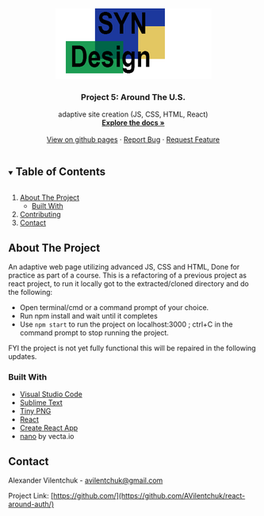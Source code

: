<!--
*** Thanks for checking out the Best-README-Template. If you have a suggestion
*** that would make this better, please fork the repo and create a pull request
*** or simply open an issue with the tag "enhancement".
*** Thanks again! Now go create something AMAZING! :D
***
***
***
*** To avoid retyping too much info. Do a search and replace for the following:
*** github_username, repo_name, twitter_handle, email, project_title, project_description
-->

<!-- PROJECT SHIELDS -->
<!--
*** I'm using markdown "reference style" links for readability.
*** Reference links are enclosed in brackets [ ] instead of parentheses ( ).
*** See the bottom of this document for the declaration of the reference variables
*** for contributors-url, forks-url, etc. This is an optional, concise syntax you may use.
*** https://www.markdownguide.org/basic-syntax/#reference-style-links
-->

<!-- PROJECT LOGO -->
<br />
<p align="center">
  <a href="https://github.com/AVilentchuk/">
    <img src="src/assets/logo.png" alt="Logo" width="315">
  </a>

  <h3 align="center">Project 5: Around The U.S.</h3>

  <p align="center">
    adaptive site creation (JS, CSS, HTML, React)
    <br />
    <a href="hhttps://github.com/AVilentchuk/react-around-auth"><strong>Explore the docs »</strong></a>
    <br />
    <br />
    <a href="https://avilentchuk.github.io/react-around-auth/">View on github pages</a>
    ·
    <a href="https://github.com/AVilentchuk/react-around-auth/issues">Report Bug</a>
    ·
    <a href="https://github.com/AVilentchuk/react-around-auth/issues">Request Feature</a>
  </p>
</p>

<!-- TABLE OF CONTENTS -->
<details open="open">
  <summary><h2 style="display: inline-block">Table of Contents</h2></summary>
  <ol>
    <li>
      <a href="#about-the-project">About The Project</a>
      <ul>
        <li><a href="#built-with">Built With</a></li>
      </ul>
    </li>
    <li><a href="#contributing">Contributing</a></li>
    <li><a href="#contact">Contact</a></li>
  </ol>
</details>

<!-- ABOUT THE PROJECT -->

## About The Project

An adaptive web page utilizing advanced JS, CSS and HTML, Done for practice as part of a course.
This is a refactoring of a previous project as react project, to run it locally got to the extracted/cloned directory and do the following:

- Open terminal/cmd or a command prompt of your choice.
- Run npm install and wait until it completes
- Use `npm start` to run the project on localhost:3000 ; ctrl+C in the command prompt to stop running the project.

FYI the project is not yet fully functional this will be repaired in the following updates.

### Built With

- [Visual Studio Code](https://code.visualstudio.com/)
- [Sublime Text](https://www.sublimetext.com/)
- [Tiny PNG](https://tinypng.com/)
- [React](https://reactjs.org/)
- [Create React App](https://github.com/facebook/create-react-app)
- [nano](https://vecta.io/nano) by vecta.io

<!-- CONTACT -->

## Contact

Alexander Vilentchuk - avilentchuk@gmail.com

Project Link: [https://github.com/](https://github.com/AVilentchuk/react-around-auth/)

<!-- MARKDOWN LINKS & IMAGES -->
<!-- https://www.markdownguide.org/basic-syntax/#reference-style-links -->

[contributors-shield]: https://img.shields.io/github/contributors/github_username/repo.svg?style=for-the-badge
[contributors-url]: https://github.com/AVilentchuk/around-react/graphs/contributors
[forks-shield]: https://img.shields.io/github/forks/github_username/repo.svg?style=for-the-badge
[forks-url]: https://github.com/AVilentchuk/around-react/network/members
[stars-shield]: https://img.shields.io/github/stars/github_username/repo.svg?style=for-the-badge
[stars-url]: https://github.com/AVilentchuk/around-react/stargazers
[issues-shield]: https://img.shields.io/github/issues/github_username/repo.svg?style=for-the-badge
[issues-url]: https://github.com/AVilentchuk/around-react/issues
[license-shield]: https://img.shields.io/github/license/github_username/repo.svg?style=for-the-badge
[license-url]: https://github.com/AVilentchuk/around-react/blob/master/LICENSE.txt
[linkedin-shield]: https://img.shields.io/badge/-LinkedIn-black.svg?style=for-the-badge&logo=linkedin&colorB=555
[linkedin-url]: https://linkedin.com/in/github_username
